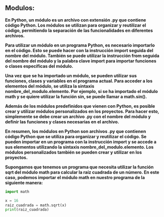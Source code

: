## Modulos:

__En Python, un módulo es un archivo con extensión .py que contiene código Python. Los módulos se utilizan para organizar y reutilizar el código, permitiendo la separación de las funcionalidades en diferentes archivos.__

__Para utilizar un módulo en un programa Python, es necesario importarlo en el código. Esto se puede hacer con la instrucción import seguida del nombre del módulo. También se puede utilizar la instrucción from seguida del nombre del módulo y la palabra clave import para importar funciones o clases específicas del módulo.__

__Una vez que se ha importado un módulo, se pueden utilizar sus funciones, clases y variables en el programa actual. Para acceder a los elementos del módulo, se utiliza la sintaxis nombre_del_modulo.elemento. Por ejemplo, si se ha importado el módulo math y se quiere utilizar la función sin, se puede llamar a math.sin().__

__Además de los módulos predefinidos que vienen con Python, es posible crear y utilizar módulos personalizados en los proyectos. Para hacer esto, simplemente se debe crear un archivo .py con el nombre del módulo y definir las funciones y clases necesarias en el archivo.__

__En resumen, los módulos en Python son archivos .py que contienen código Python que se utiliza para organizar y reutilizar el código. Se pueden importar en un programa con la instrucción import y se accede a sus elementos utilizando la sintaxis nombre_del_modulo.elemento. Los módulos personalizados también se pueden crear y utilizar en los proyectos.__


__Supongamos que tenemos un programa que necesita utilizar la función sqrt del módulo math para calcular la raíz cuadrada de un número. En este caso, podemos importar el módulo math en nuestro programa de la siguiente manera:__

``` python
import math

x = 16
raiz_cuadrada = math.sqrt(x)
print(raiz_cuadrada)
```